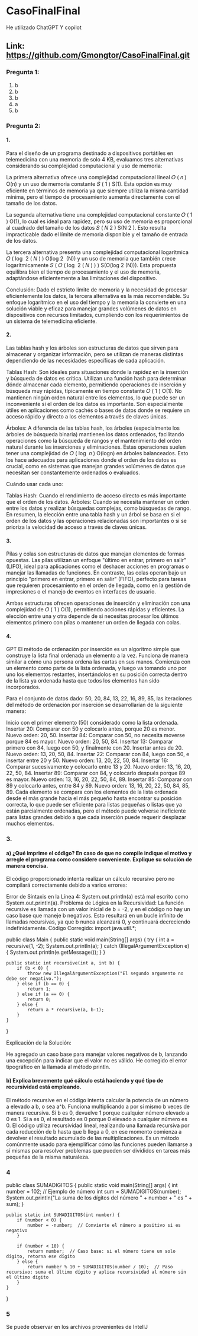 # CasoFinalFinal
He utilizado ChatGPT Y copilot
## Link: https://github.com/Gmongtor/CasoFinalFinal.git
### Pregunta 1:
1. b
2. b
3. b
4. a
5. b
### Pregunta 2:
#### 1. 
Para el diseño de un programa destinado a dispositivos portátiles en telemedicina con una memoria de solo 4 KB, evaluamos tres alternativas considerando su complejidad computacional y uso de memoria:

La primera alternativa ofrece una complejidad computacional lineal 
𝑂
(
𝑛
)
O(n) y un uso de memoria constante 
𝑆
(
1
)
S(1). Esta opción es muy eficiente en términos de memoria ya que siempre utiliza la misma cantidad mínima, pero el tiempo de procesamiento aumenta directamente con el tamaño de los datos.

La segunda alternativa tiene una complejidad computacional constante 
𝑂
(
1
)
O(1), lo cual es ideal para rapidez, pero su uso de memoria es proporcional al cuadrado del tamaño de los datos 
𝑆
(
𝑁
2
)
S(N 
2
 ). Esto resulta impracticable dado el límite de memoria disponible y el tamaño de entrada de los datos.

La tercera alternativa presenta una complejidad computacional logarítmica 
𝑂
(
log
⁡
2
(
𝑁
)
)
O(log 
2
​
 (N)) y un uso de memoria que también crece logarítmicamente 
𝑆
(
𝑂
(
log
⁡
2
(
𝑁
)
)
)
S(O(log 
2
​
 (N))). Esta propuesta equilibra bien el tiempo de procesamiento y el uso de memoria, adaptándose eficientemente a las limitaciones del dispositivo.

Conclusión:
Dado el estricto límite de memoria y la necesidad de procesar eficientemente los datos, la tercera alternativa es la más recomendable. Su enfoque logarítmico en el uso del tiempo y la memoria la convierte en una solución viable y eficaz para manejar grandes volúmenes de datos en dispositivos con recursos limitados, cumpliendo con los requerimientos de un sistema de telemedicina eficiente.
#### 2. 
Las tablas hash y los árboles son estructuras de datos que sirven para almacenar y organizar información, pero se utilizan de maneras distintas dependiendo de las necesidades específicas de cada aplicación.

Tablas Hash: Son ideales para situaciones donde la rapidez en la inserción y búsqueda de datos es crítica. Utilizan una función hash para determinar dónde almacenar cada elemento, permitiendo operaciones de inserción y búsqueda muy rápidas, típicamente en tiempo constante 
𝑂
(
1
)
O(1). No mantienen ningún orden natural entre los elementos, lo que puede ser un inconveniente si el orden de los datos es importante. Son especialmente útiles en aplicaciones como cachés o bases de datos donde se requiere un acceso rápido y directo a los elementos a través de claves únicas.

Árboles: A diferencia de las tablas hash, los árboles (especialmente los árboles de búsqueda binaria) mantienen los datos ordenados, facilitando operaciones como la búsqueda de rangos y el mantenimiento del orden natural durante las inserciones y eliminaciones. Estas operaciones suelen tener una complejidad de 
𝑂
(
log
⁡
𝑛
)
O(logn) en árboles balanceados. Esto los hace adecuados para aplicaciones donde el orden de los datos es crucial, como en sistemas que manejan grandes volúmenes de datos que necesitan ser constantemente ordenados o evaluados.

Cuándo usar cada uno:

Tablas Hash: Cuando el rendimiento de acceso directo es más importante que el orden de los datos.
Árboles: Cuando se necesita mantener un orden entre los datos y realizar búsquedas complejas, como búsquedas de rango.
En resumen, la elección entre una tabla hash y un árbol se basa en si el orden de los datos y las operaciones relacionadas son importantes o si se prioriza la velocidad de acceso a través de claves únicas.
#### 3. 
Pilas y colas son estructuras de datos que manejan elementos de formas opuestas. Las pilas utilizan un enfoque "último en entrar, primero en salir" (LIFO), ideal para aplicaciones como el deshacer acciones en programas o manejar las llamadas de funciones. En contraste, las colas operan bajo un principio "primero en entrar, primero en salir" (FIFO), perfecto para tareas que requieren procesamiento en el orden de llegada, como en la gestión de impresiones o el manejo de eventos en interfaces de usuario.

Ambas estructuras ofrecen operaciones de inserción y eliminación con una complejidad de 
𝑂
(
1
)
O(1), permitiendo acciones rápidas y eficientes. La elección entre una y otra depende de si necesitas procesar los últimos elementos primero con pilas o mantener un orden de llegada con colas.
#### 4. 
GPT
El método de ordenación por inserción es un algoritmo simple que construye la lista final ordenada un elemento a la vez. Funciona de manera similar a cómo una persona ordena las cartas en sus manos. Comienza con un elemento como parte de la lista ordenada, y luego va tomando uno por uno los elementos restantes, insertándolos en su posición correcta dentro de la lista ya ordenada hasta que todos los elementos han sido incorporados.

Para el conjunto de datos dado: 50, 20, 84, 13, 22, 16, 89, 85, las iteraciones del método de ordenación por inserción se desarrollarían de la siguiente manera:

Inicio con el primer elemento (50) considerado como la lista ordenada.
Insertar 20: Comparar con 50 y colocarlo antes, porque 20 es menor. Nuevo orden: 20, 50.
Insertar 84: Comparar con 50, no necesita moverse porque 84 es mayor. Nuevo orden: 20, 50, 84.
Insertar 13: Comparar primero con 84, luego con 50, y finalmente con 20. Insertar antes de 20. Nuevo orden: 13, 20, 50, 84.
Insertar 22: Comparar con 84, luego con 50, e insertar entre 20 y 50. Nuevo orden: 13, 20, 22, 50, 84.
Insertar 16: Comparar sucesivamente y colocarlo entre 13 y 20. Nuevo orden: 13, 16, 20, 22, 50, 84.
Insertar 89: Comparar con 84, y colocarlo después porque 89 es mayor. Nuevo orden: 13, 16, 20, 22, 50, 84, 89.
Insertar 85: Comparar con 89 y colocarlo antes, entre 84 y 89. Nuevo orden: 13, 16, 20, 22, 50, 84, 85, 89.
Cada elemento se compara con los elementos de la lista ordenada desde el más grande hacia el más pequeño hasta encontrar su posición correcta, lo que puede ser eficiente para listas pequeñas o listas que ya están parcialmente ordenadas, pero el método puede volverse ineficiente para listas grandes debido a que cada inserción puede requerir desplazar muchos elementos.
### 3.
#### a) ¿Qué imprime el código? En caso de que no compile indique el motivo y arregle el programa como considere conveniente. Explique su solución de manera concisa.
El código proporcionado intenta realizar un cálculo recursivo pero no compilará correctamente debido a varios errores:

Error de Sintaxis en la Línea 4:
System.out.println(a) está mal escrito como System.out.println(a).
Problema de Lógica en la Recursividad:
La función recursive es llamada con un valor inicial de b = -2, y en el código no hay un caso base que maneje b negativos. Esto resultará en un bucle infinito de llamadas recursivas, ya que b nunca alcanzará 0, y continuará decreciendo indefinidamente.
Código Corregido:
import java.util.*;

public class Main {
    public static void main(String[] args) {
        try {
            int a = recursive(1, -2);
            System.out.println(a);
        } catch (IllegalArgumentException e) {
            System.out.println(e.getMessage());
        }
    }

    public static int recursive(int a, int b) {
        if (b < 0) {
            throw new IllegalArgumentException("El segundo argumento no debe ser negativo.");
        } else if (b == 0) {
            return 1;
        } else if (a == 0) {
            return 0;
        } else {
            return a * recursive(a, b-1);
        }
    }
}

Explicación de la Solución:

He agregado un caso base para manejar valores negativos de b, lanzando una excepción para indicar que el valor no es válido.
He corregido el error tipográfico en la llamada al método println.

#### b) Explica brevemente qué cálculo está haciendo y qué tipo de recursividad está empleando.
El método recursive en el código intenta calcular la potencia de un número a elevado a b, o sea a^b. Funciona multiplicando a por sí mismo b veces de manera recursiva. Si b es 0, devuelve 1 porque cualquier número elevado a 0 es 1. Si a es 0, el resultado es 0 porque 0 elevado a cualquier número es 0. El código utiliza recursividad lineal, realizando una llamada recursiva por cada reducción de b hasta que b llega a 0, en ese momento comienza a devolver el resultado acumulado de las multiplicaciones. Es un método comúnmente usado para ejemplificar cómo las funciones pueden llamarse a sí mismas para resolver problemas que pueden ser divididos en tareas más pequeñas de la misma naturaleza.
### 4 
public class SUMADIGITOS {
    public static void main(String[] args) {
        int number = 102; // Ejemplo de número
        int sum = SUMADIGITOS(number);
        System.out.println("La suma de los dígitos del número " + number + " es " + sum);
    }

    public static int SUMADIGITOS(int number) {
        if (number < 0) {
            number = -number;  // Convierte el número a positivo si es negativo
        }

        if (number < 10) {
            return number;  // Caso base: si el número tiene un solo dígito, retorna ese dígito
        } else {
            return number % 10 + SUMADIGITOS(number / 10);  // Paso recursivo: suma el último dígito y aplica recursividad al número sin el último dígito
        }
    }
}
### 5
Se puede observar en los archivos provenientes de IntelIJ
